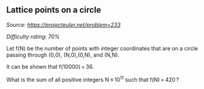 Lattice points on a circle
--------------------------

*Source: https://projecteuler.net/problem=233*


*Difficulty rating: 70%*

Let f(N) be the number of points with integer coordinates that are on a
circle passing through (0,0), (N,0),(0,N), and (N,N).

It can be shown that f(10000) = 36.

What is the sum of all positive integers N ≤ 10<sup>11</sup> such that
f(N) = 420 ?
